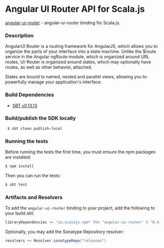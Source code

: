 Angular UI Router API for Scala.js
================================
[angular-ui-router](https://www.npmjs.com/package/angular-ui-router) - angular-ui-router binding for Scala.js.

### Description

AngularUI Router is a routing framework for AngularJS, which allows you to organize the parts of your interface 
into a state machine. Unlike the $route service in the Angular ngRoute module, which is organized around URL routes, 
UI-Router is organized around states, which may optionally have routes, as well as other behavior, attached.

States are bound to named, nested and parallel views, allowing you to powerfully manage your application's interface.

### Build Dependencies

* [SBT v0.13.13](http://www.scala-sbt.org/download.html)

### Build/publish the SDK locally

```bash
 $ sbt clean publish-local
```

### Running the tests

Before running the tests the first time, you must ensure the npm packages are installed:

```bash
$ npm install
```

Then you can run the tests:

```bash
$ sbt test
```

### Artifacts and Resolvers

To add the `angular-ui-router` binding to your project, add the following to your build.sbt:  

```sbt
libraryDependencies += "io.scalajs.npm" %%% "angular-ui-router" % "0.4.2-1"
```

Optionally, you may add the Sonatype Repository resolver:

```sbt   
resolvers += Resolver.sonatypeRepo("releases") 
```